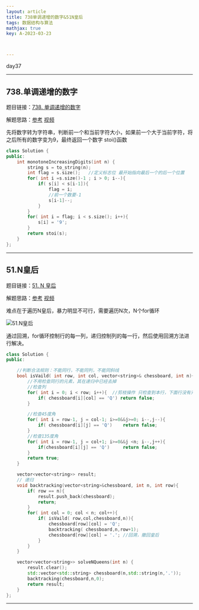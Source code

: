 ```yaml
---
layout: article
title: 738单调递增的数字&51N皇后
tags: 数据结构与算法
mathjax: true
key: A-2023-03-23



---
```


day37

<!--more-->

***

## 738.单调递增的数字

题目链接：[738. 单调递增的数字](https://leetcode.cn/problems/monotone-increasing-digits/)

解题思路：[参考](https://programmercarl.com/0738.%E5%8D%95%E8%B0%83%E9%80%92%E5%A2%9E%E7%9A%84%E6%95%B0%E5%AD%97.html)    [视频](https://www.bilibili.com/video/BV1Kv4y1x7tP/?spm_id_from=333.788&vd_source=216422f9c92c0e837a651f3b47974a0c)

先将数字转为字符串，判断前一个和当前字符大小，如果前一个大于当前字符，将之后所有的数字变为9，最终返回一个数字 stoi()函数

```c++
class Solution {
public:
    int monotoneIncreasingDigits(int n) {
        string s = to_string(n);
        int flag = s.size();   //定义标志位 最开始指向最后一个的后一个位置
        for( int i =s.size()-1 ; i > 0; i--){
            if( s[i] < s[i-1]){
                flag = i;
                //前一个数要-1
                s[i-1]--;
            }
        }
        for( int i = flag; i < s.size(); i++){
            s[i] = '9';
        }
        return stoi(s);
    }
};
```

***

## 51.N皇后

题目链接：[51. N 皇后](https://leetcode.cn/problems/n-queens/)

解题思路：[参考](https://programmercarl.com/0051.N%E7%9A%87%E5%90%8E.html)         [视频](https://www.bilibili.com/video/BV1Rd4y1c7Bq/?spm_id_from=333.788&vd_source=216422f9c92c0e837a651f3b47974a0c)

难点在于遍历N皇后，暴力明显不可行，需要遍历N次，N个for循环

![51.N皇后](https://vicent-picture-for-typora.oss-cn-beijing.aliyuncs.com/img_for_typora/20210130182532303.jpg)

通过回溯，for循环控制行的每一列，递归控制列的每一行，然后使用回溯方法进行解决。

```c++
class Solution {
public:

    //判断合法规则：不能同行，不能同列，不能同斜线
    bool isVaild( int row, int col, vector<string>& chessboard, int n){
        //不用检查同行的元素，其在递归中已经去掉
        //检查列
        for( int i = 0; i < row; i++){  //剪枝操作 只检查到本行，下面行没有元素
            if( chessboard[i][col] == 'Q') return false;
        }

        //检查45度角
        for( int i = row-1, j = col-1; i>=0&&j>=0; i--,j--){
            if( chessboard[i][j] == 'Q')    return false;
        }
        //检查135度角
        for( int i = row-1, j = col+1; i>=0&&j <n; i--,j++){
            if(chessboard[i][j] == 'Q')     return false;
        }
        return true;
    }

    vector<vector<string>> result;
    // 递归
    void backtracking(vector<string>&chessboard, int n, int row){
        if( row == n){
            result.push_back(chessboard);
            return;
        }
        for( int col = 0; col < n; col++){
            if( isVaild( row,col,chessboard,n)){
                chessboard[row][col] = 'Q';
                backtracking( chessboard,n,row+1);
                chessboard[row][col] = '.'; //回溯，撤回皇后
            }
        }
    }

    vector<vector<string>> solveNQueens(int n) {
        result.clear();
        std::vector<std::string> chessboard(n,std::string(n,'.'));
        backtracking(chessboard,n,0);
        return result;
    }
};
```

***

